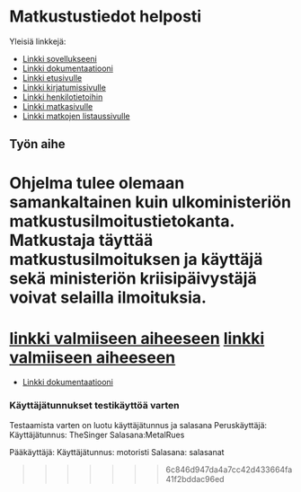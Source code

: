 # Matkustustiedot helposti

Yleisiä linkkejä:

* [Linkki sovellukseeni](https://tixkontt.users.cs.helsinki.fi/Tietokantalabra/)
* [Linkki dokumentaatiooni](https://github.com/tixkontt/Tsoha-Bootstrap)
* [Linkki etusivulle](https://tixkontt.users.cs.helsinki.fi/Tietokantalabra/kirjaudu)
* [Linkki kirjatumissivulle](https://tixkontt.users.cs.helsinki.fi/Tietokantalabra/kirjaudu)
* [Linkki henkilotietoihin](https://tixkontt.users.cs.helsinki.fi/Tietokantalabra/henkilo)
* [Linkki matkasivulle](https://tixkontt.users.cs.helsinki.fi/Tietokantalabra/matka)
* [Linkki matkojen listaussivulle](https://tixkontt.users.cs.helsinki.fi/Tietokantalabra/matkalistaus)

## Työn aihe

Ohjelma tulee olemaan samankaltainen kuin ulkoministeriön matkustusilmoitustietokanta.
Matkustaja täyttää matkustusilmoituksen ja käyttäjä sekä ministeriön kriisipäivystäjä voivat selailla ilmoituksia.
=
[linkki valmiiseen aiheeseen](http://advancedkittenry.github.io/suunnittelu_ja_tyoymparisto/aiheet/Pokemon-kanta.html) 
[linkki valmiiseen aiheeseen](http://tixkontt.users.cs.helsinki.fi/Tietokantalabra/)
=======
* [Linkki dokumentaatiooni](https://github.com/tixkontt/Tsoha-Bootstrap/blob/master/doc/dokumentaatio.pdf)

### Käyttäjätunnukset testikäyttöä varten

Testaamista varten on luotu käyttäjätunnus ja salasana
Peruskäyttäjä:
Käyttäjätunnus: TheSinger
Salasana:MetalRues

Pääkäyttäjä:
Käyttäjätunnus: motoristi
Salasana: salasanat


>>>>>>> 6c846d947da4a7cc42d433664fa41f2bddac96ed
